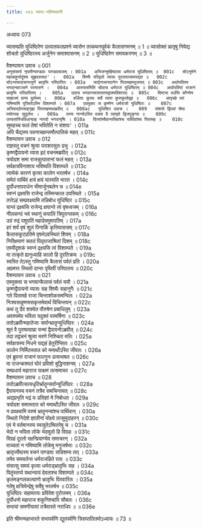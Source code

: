 ```yaml
---
title: ०७३ व्यास-भविष्यवाणी

---
```

अध्यायः 073

व्यासम्प्रति युधिष्ठिरेण उत्पातफलप्रश्ने व्यासेन तत्कथनपूर्वकं कैलासगमनम् ॥ 1 ॥ व्यासोक्तं भ्रातृषु निवेद्य शोचतो युधिष्ठिरस्य अर्जुनेन समाश्वासनम् ॥ 2 ॥ युधिष्ठिरेण समयकरणम् ॥ 3 ॥

वैशम्पायन उवाच ॥	001  
`अनुसंसार्य नृपतीन्पाण्डवाः पाण्डवाग्रजम् ।	001a  
अभिजग्मुर्महेष्वासा धर्मराजं युधिष्ठिरम् ॥	001c  
सोऽनुमेने महाबाहुर्भातॄंश्च सुहृदस्तथा' ।	002a  
शिष्यैः परिवृतो व्यासः पुरस्तात्समपद्यत ॥	002c  
सोऽभ्ययादासनात्तूर्णं भ्रातृभिः परिवारितः ।	003a  
पाद्येनासनदानेन पितामहमपूजयत् ॥	003c  
अथोपविश्य भगवान्काञ्चने परमासने ।	004a  
आस्यतामिति चोवाच धर्मराजं युधिष्ठिरम् ॥	004c  
अथोपविष्टं राजानं भ्रातृभिः परिवारितम् ।	005a  
उवाच भगवान्व्यासस्तत्तद्वाक्यविशारदः ॥	005c  
दिष्ट्या वर्धसि कौन्तेय साम्राज्यं प्राप्य दुर्लभम् ।	006a  
वर्धिताः कुरवः सर्वे त्वया कुरुकुलोद्वह ॥	006c  
आपृच्छे त्वां गमिष्यामि पूजितोऽस्मि विशाम्पते ।	007a  
एवमुक्तः स कृष्णेन धर्मराजो युधिष्ठिरः ॥	007c  
अभिवाद्योपसङ्गृह्य पितामहमथाब्रवीत् ॥	008ac  
युधिष्ठिर उवाच ।	009  
संशयो द्विपदां श्रेष्ठ ममोत्पन्नः सुदुर्लभः ।	009a  
तस्य नान्योऽस्ति वक्ता वै त्वामृते द्विजपुङ्गव ॥	009c  
उत्पातांस्त्रिविधान्प्राह नारदो भगवानृषिः ।	010a  
दिव्यांश्चैवान्तरिक्षांश्च पार्थिवांश्च पितामह ॥	010c  
`सुमहच्च फलं तेषां भवितेति न संशयः' ।	011a  
अपि चैद्यस्य पतनाच्छान्तमौत्पातिकं महत् ॥	011c  
वैशम्पायन उवाच ॥	012  
राज्ञस्तु वचनं श्रुत्वा पराशरसुतः प्रभुः ।	012a  
कृष्णद्वैपायनो व्यास इदं वचनमब्रवीत् ॥	012c  
त्रयोदश समा राजन्नुत्पातानां फलं महत् ।	013a  
सर्वक्षत्रविनाशाय भविष्यति विशाम्पते ॥	013c  
त्वामेकं कारणं कृत्वा कालेन भरतर्षभ ।	014a  
समेतं पार्थिवं क्षत्रं क्षयं यास्यति भारत ।	014c  
दुर्योधनापराधेन भीमार्जुनबलेन च ॥	014e  
स्वप्नं द्रक्ष्यसि राजेन्द्र तस्मिन्काल उपस्थिते ।	015a  
तत्तेऽहं सम्प्रवक्ष्यामि तन्निबोध युधिष्ठिर ॥	015c  
यान्तं द्रक्ष्यसि राजेन्द्र क्षपान्ते त्वं वृषध्वजम् ।	016a  
नीलकण्ठं भवं स्थाणुं कपालिं त्रिपुरान्तकम् ॥	016c  
उग्रं रुद्रं पशुपतिं महादेवमुमापतिम् ।	017a  
हरं शर्वं वृषं शूलं पिनाकिं कृत्तिवाससम् ॥	017c  
कैलासकूटप्रतिमे वृषभेऽवस्थितं शिवम् ।	018a  
निरीक्षमाणं सततं पितृराजाश्रितां दिशम् ॥	018c  
एवमीदृशकं स्वप्नं द्रक्ष्यसि त्वं विशाम्पते ।	019a  
मा तत्कृते ह्यनुध्याहि कालो हि दुरतिक्रमः ॥	019c  
स्वस्ति तेऽस्तु गमिष्यामि कैलासं पर्वतं प्रति ।	020a  
अप्रमत्तः स्थितो दान्तः पृथिवीं परिपालय ॥	020c  
वैशम्पायन उवाच ॥	021  
एवमुक्त्वा स भगवान्कैलासं पर्वतं ययौ ।	021a  
कृष्णद्वैपायनो व्यासः सह शिष्यैः सहानुगैः ॥	021c  
गते पितामहे राजा चिन्ताशोकसमन्वितः ।	022a  
निःश्वसन्नुष्णमसकृत्तमेवार्थं विचिन्तयन् ॥	022c  
कथं तु दैवं शक्येत पौरुषेण प्रबाधितुम् ।	023a  
अवश्यमेव भविता यदुक्तं परमर्षिणा ॥	023c  
ततोऽब्रवीन्महातेजाः सर्वान्भ्रातॄन्युधिष्ठिरः ।	024a  
श्रुतं वै पुरुषव्याघ्रा यन्मां द्वैपायनोऽब्रवीत् ॥	024c  
तदा तद्वचनं श्रुत्वा मरणे निश्चिता मतिः ।	025a  
सर्वक्षत्रस्य निधने यद्यहं हेतुरीप्सितः ॥	025c  
कालेन निर्मितस्तात को ममार्थोऽस्ति जीवतः ।	026a  
एवं ब्रुवन्तं राजानं फाल्गुनः प्रत्यभाषत ॥	026c  
मा राजन्कश्मलं घोरं प्रविशो बुद्धिनाशनम् ।	027a  
सम्प्रधार्य महाराज यत्क्षमं तत्समाचर ॥	027c  
वैशम्पायन उवाच ॥	028  
ततोऽब्रवीत्सत्यधृतिर्भ्रातॄन्सर्वान्युधिष्ठिरः ।	028a  
द्वैपायनस्य वचनं तत्रैव समचिन्तयत् ॥	028c  
अद्यप्रभृति भद्रं वः प्रतिज्ञां मे निबोधत ।	029a  
त्रयोदश समास्तात को ममार्थोऽस्ति जीवतः ॥	029c  
न प्रवक्ष्यामि परुषं भ्रातॄनन्यांश्च पार्थिवान् ।	030a  
स्थितो निदेशे ज्ञातीनां योक्ष्ये तत्सुमुदाहरन् ॥	030c  
एवं मे वर्तमानस्य स्वसुतेऽष्वितरेषु च ।	031a  
भेदो न भविता लोके भेदमूलो हि विग्रहः ॥	031c  
विग्रहं दूरतो रक्षन्प्रियाण्येव समाचरन् ।	032a  
वाच्यतां न गमिष्यामि लोकेषु मनुजर्षभाः ॥	032c  
भ्रातृर्ज्येष्ठस्य वचनं पाण्डवाः सन्निशम्य तत् ।	033a  
तमेव समवर्तन्त धर्मराजहिते रताः ॥	033c  
संसत्सु समयं कृत्वा धर्मराड्भ्रातृभिः सह ।	034a  
पितॄंस्तर्प्य यथान्यायं देवताश्च विशाम्पते ॥	034c  
कृतमङ्गलकल्याणो भ्रातृभिः पिरवारितः ।	035a  
गतेषु क्षत्रियेन्द्रेषु सर्वेषु भरतर्षभ ॥	035c  
युधिष्ठिरः सहामात्यः प्रविवेश पुरोत्तमम् ।	036a  
दुर्योधनो महाराज शकुनिश्चापि सौबलः ।	036c  
सभायां समणीयायां तत्रैवास्ते नराधिप ॥ ॥	036e  

इति श्रीमन्महाभारते सभापर्वणि द्यूतपर्वणि त्रिसप्ततितमोऽध्यायः ॥ 73 ॥